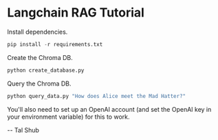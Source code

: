 # Langchain RAG Tutorial

Install dependencies.

```python
pip install -r requirements.txt
```

Create the Chroma DB.

```python
python create_database.py
```

Query the Chroma DB.

```python
python query_data.py "How does Alice meet the Mad Hatter?"
```

You'll also need to set up an OpenAI account (and set the OpenAI key in your environment variable) for this to work.

-- Tal Shub